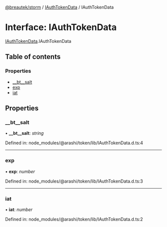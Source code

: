 [@breautek/storm](../README.md) / [IAuthTokenData](../modules/iauthtokendata.md) / IAuthTokenData

# Interface: IAuthTokenData

[IAuthTokenData](../modules/iauthtokendata.md).IAuthTokenData

## Table of contents

### Properties

- [\_\_bt\_\_salt](iauthtokendata.iauthtokendata-1.md#__bt__salt)
- [exp](iauthtokendata.iauthtokendata-1.md#exp)
- [iat](iauthtokendata.iauthtokendata-1.md#iat)

## Properties

### \_\_bt\_\_salt

• **\_\_bt\_\_salt**: *string*

Defined in: node_modules/@arashi/token/lib/IAuthTokenData.d.ts:4

___

### exp

• **exp**: *number*

Defined in: node_modules/@arashi/token/lib/IAuthTokenData.d.ts:3

___

### iat

• **iat**: *number*

Defined in: node_modules/@arashi/token/lib/IAuthTokenData.d.ts:2
